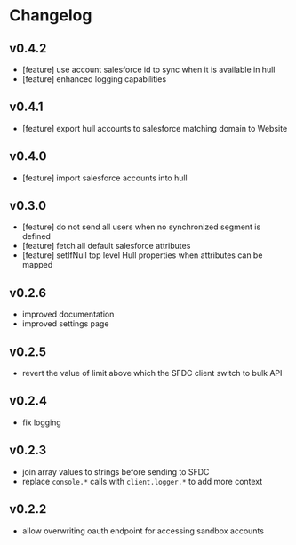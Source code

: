 # Changelog

## v0.4.2

- [feature] use account salesforce id to sync when it is available in hull
- [feature] enhanced logging capabilities

## v0.4.1

- [feature] export hull accounts to salesforce matching domain to Website

## v0.4.0

- [feature] import salesforce accounts into hull

## v0.3.0

- [feature] do not send all users when no synchronized segment is defined
- [feature] fetch all default salesforce attributes
- [feature] setIfNull top level Hull properties when attributes can be mapped

## v0.2.6

- improved documentation
- improved settings page

## v0.2.5

- revert the value of limit above which the SFDC client switch to bulk API

## v0.2.4

- fix logging

## v0.2.3

- join array values to strings before sending to SFDC
- replace `console.*` calls with `client.logger.*` to add more context

## v0.2.2

- allow overwriting oauth endpoint for accessing sandbox accounts
